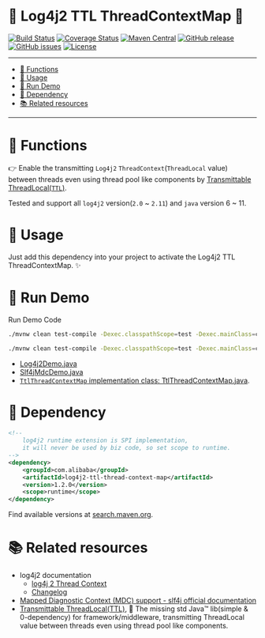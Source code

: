 # 🌳 Log4j2 TTL ThreadContextMap 🌳

[![Build Status](https://travis-ci.org/oldratlee/log4j2-ttl-thread-context-map.svg?branch=master)](https://travis-ci.org/oldratlee/log4j2-ttl-thread-context-map)
[![Coverage Status](https://img.shields.io/codecov/c/github/oldratlee/log4j2-ttl-thread-context-map/master.svg)](https://codecov.io/gh/oldratlee/log4j2-ttl-thread-context-map/branch/master)
[![Maven Central](https://img.shields.io/maven-central/v/com.alibaba/log4j2-ttl-thread-context-map.svg)](http://search.maven.org/#search%7Cgav%7C1%7Cg%3A%22com.alibaba%22%20AND%20a%3A%22log4j2-ttl-thread-context-map%22)
[![GitHub release](https://img.shields.io/github/release/oldratlee/log4j2-ttl-thread-context-map.svg)](https://github.com/oldratlee/log4j2-ttl-thread-context-map/releases)
[![GitHub issues](https://img.shields.io/github/issues/oldratlee/log4j2-ttl-thread-context-map.svg)](https://github.com/oldratlee/log4j2-ttl-thread-context-map/issues)
[![License](https://img.shields.io/badge/license-Apache%202-4EB1BA.svg)](https://www.apache.org/licenses/LICENSE-2.0.html)

--------------------------

<!-- START doctoc generated TOC please keep comment here to allow auto update -->
<!-- DON'T EDIT THIS SECTION, INSTEAD RE-RUN doctoc TO UPDATE -->


- [🔧 Functions](#-functions)
- [👥 Usage](#-usage)
- [🏃 Run Demo](#-run-demo)
- [🍪 Dependency](#-dependency)
- [📚 Related resources](#-related-resources)

<!-- END doctoc generated TOC please keep comment here to allow auto update -->

--------------------------

# 🔧 Functions

👉 Enable the transmitting `Log4j2` `ThreadContext`(`ThreadLocal` value) between threads even using thread pool like components by [Transmittable ThreadLocal(`TTL`)](https://github.com/alibaba/transmittable-thread-local).

Tested and support all `log4j2` version(`2.0` ~ `2.11`) and `java` version 6 ~ 11.

# 👥 Usage

Just add this dependency into your project to activate the Log4j2 TTL ThreadContextMap. ✨

# 🏃 Run Demo

Run Demo Code

```bash
./mvnw clean test-compile -Dexec.classpathScope=test -Dexec.mainClass=com.alibaba.ttl.log4j2.Log4j2Demo exec:java

./mvnw clean test-compile -Dexec.classpathScope=test -Dexec.mainClass=com.alibaba.ttl.log4j2.Slf4jMdcDemo exec:java
```

- [Log4j2Demo.java](src/test/java/com/alibaba/ttl/log4j2/Log4j2Demo.java)
- [Slf4jMdcDemo.java](src/test/java/com/alibaba/ttl/log4j2/Slf4jMdcDemo.java)
- [`TtlThreadContextMap` implementation class: TtlThreadContextMap.java](src/main/java/com/alibaba/ttl/log4j2/TtlThreadContextMap.java).

# 🍪 Dependency

```xml
<!--
    log4j2 runtime extension is SPI implementation,
    it will never be used by biz code, so set scope to runtime. 
-->
<dependency>
    <groupId>com.alibaba</groupId>
    <artifactId>log4j2-ttl-thread-context-map</artifactId>
    <version>1.2.0</version>
    <scope>runtime</scope>
</dependency>
```

Find available versions at [search.maven.org](http://search.maven.org/#search%7Cgav%7C1%7Cg%3A%22com.alibaba%22%20AND%20a%3A%22log4j2-ttl-thread-context-map%22).

# 📚 Related resources

- log4j2 documentation
    - [log4j 2 Thread Context](https://logging.apache.org/log4j/2.x/manual/thread-context.html)
    - [Changelog](https://logging.apache.org/log4j/2.x/changelog.html)
- [Mapped Diagnostic Context (MDC) support - slf4j official documentation](https://www.slf4j.org/manual.html#mdc)
- [Transmittable ThreadLocal(TTL)](https://github.com/alibaba/transmittable-thread-local), 📌 The missing std Java™ lib(simple & 0-dependency) for framework/middleware, transmitting ThreadLocal value between threads even using thread pool like components.
